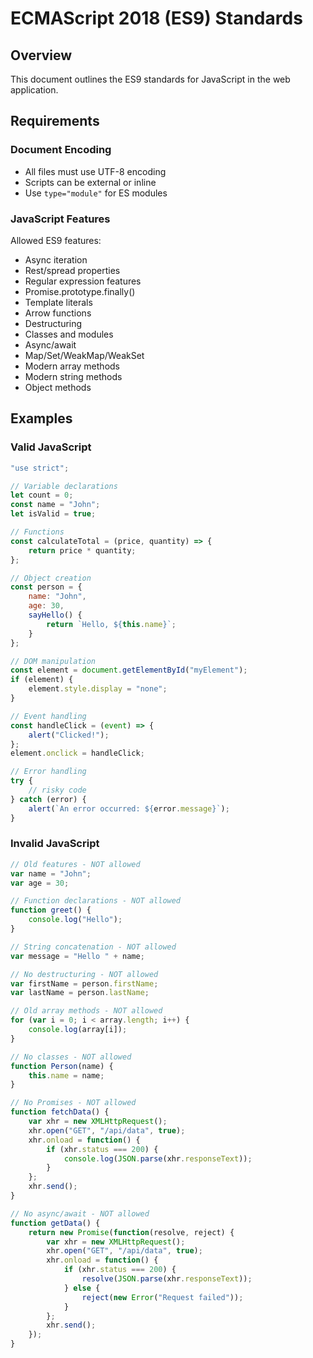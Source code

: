 # ECMAScript 2018 (ES9) Standards

## Overview
This document outlines the ES9 standards for JavaScript in the web application.

## Requirements

### Document Encoding
- All files must use UTF-8 encoding
- Scripts can be external or inline
- Use `type="module"` for ES modules

### JavaScript Features
Allowed ES9 features:
- Async iteration
- Rest/spread properties
- Regular expression features
- Promise.prototype.finally()
- Template literals
- Arrow functions
- Destructuring
- Classes and modules
- Async/await
- Map/Set/WeakMap/WeakSet
- Modern array methods
- Modern string methods
- Object methods

## Examples

### Valid JavaScript
```javascript
"use strict";

// Variable declarations
let count = 0;
const name = "John";
let isValid = true;

// Functions
const calculateTotal = (price, quantity) => {
    return price * quantity;
};

// Object creation
const person = {
    name: "John",
    age: 30,
    sayHello() {
        return `Hello, ${this.name}`;
    }
};

// DOM manipulation
const element = document.getElementById("myElement");
if (element) {
    element.style.display = "none";
}

// Event handling
const handleClick = (event) => {
    alert("Clicked!");
};
element.onclick = handleClick;

// Error handling
try {
    // risky code
} catch (error) {
    alert(`An error occurred: ${error.message}`);
}
```

### Invalid JavaScript
```javascript
// Old features - NOT allowed
var name = "John";
var age = 30;

// Function declarations - NOT allowed
function greet() {
    console.log("Hello");
}

// String concatenation - NOT allowed
var message = "Hello " + name;

// No destructuring - NOT allowed
var firstName = person.firstName;
var lastName = person.lastName;

// Old array methods - NOT allowed
for (var i = 0; i < array.length; i++) {
    console.log(array[i]);
}

// No classes - NOT allowed
function Person(name) {
    this.name = name;
}

// No Promises - NOT allowed
function fetchData() {
    var xhr = new XMLHttpRequest();
    xhr.open("GET", "/api/data", true);
    xhr.onload = function() {
        if (xhr.status === 200) {
            console.log(JSON.parse(xhr.responseText));
        }
    };
    xhr.send();
}

// No async/await - NOT allowed
function getData() {
    return new Promise(function(resolve, reject) {
        var xhr = new XMLHttpRequest();
        xhr.open("GET", "/api/data", true);
        xhr.onload = function() {
            if (xhr.status === 200) {
                resolve(JSON.parse(xhr.responseText));
            } else {
                reject(new Error("Request failed"));
            }
        };
        xhr.send();
    });
}
